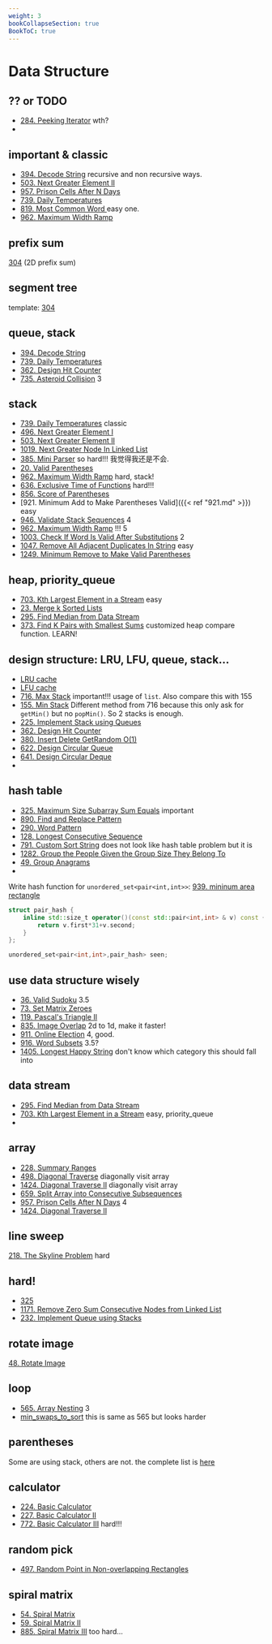 ```yaml
---
weight: 3
bookCollapseSection: true
BookToC: true
---
```


# Data Structure

## ?? or TODO
- [284. Peeking Iterator](284) wth?
- 
## important & classic
- [394. Decode String](394) recursive and non recursive ways. 
- [503. Next Greater Element II](503)
- [957. Prison Cells After N Days](957)
- [739. Daily Temperatures](739)
- [819. Most Common Word ](819) easy one.
- [962. Maximum Width Ramp](962)


## prefix sum
[304](304) (2D prefix sum)

## segment tree
template: [304](304)

## queue, stack
- [394. Decode String](394)
- [739. Daily Temperatures](739)
- [362. Design Hit Counter](362)
- [735. Asteroid Collision](735) 3

## stack
- [739. Daily Temperatures](739) classic
- [496. Next Greater Element I](496)
- [503. Next Greater Element II](503)
- [1019. Next Greater Node In Linked List](1019)
- [385. Mini Parser](385) so hard!!! 我觉得我还是不会.
- [20. Valid Parentheses](20)
- [962. Maximum Width Ramp](962) hard, stack!
- [636. Exclusive Time of Functions](636) hard!!!
- [856. Score of Parentheses](856)
- [921. Minimum Add to Make Parentheses Valid]({{< ref "921.md" >}}) easy
- [946. Validate Stack Sequences](946) 4
- [962. Maximum Width Ramp](962) !!! 5
- [1003. Check If Word Is Valid After Substitutions](1003) 2
- [1047. Remove All Adjacent Duplicates In String](1047) easy
- [1249. Minimum Remove to Make Valid Parentheses](1249)

## heap, priority_queue
- [703. Kth Largest Element in a Stream](703) easy
- [23. Merge k Sorted Lists](23)
- [295. Find Median from Data Stream](295)
- [373. Find K Pairs with Smallest Sums](373) customized heap compare function. LEARN!

 
## design structure: LRU, LFU, queue, stack...
- [LRU cache](146) 
- [LFU cache](460)
- [716. Max Stack](716) important!!! usage of `list`. Also compare this with 155
- [155. Min Stack](155) Different method from 716 because this only ask for `getMin()`
but no `popMin()`. So 2 stacks is enough. 
- [225. Implement Stack using Queues](225)
- [362. Design Hit Counter](362)
- [380. Insert Delete GetRandom O(1)](380)
- [622. Design Circular Queue](622)
- [641. Design Circular Deque](641)
- 
## hash table
- [325. Maximum Size Subarray Sum Equals](325) important
- [890. Find and Replace Pattern](890)
- [290. Word Pattern](290)
- [128. Longest Consecutive Sequence](128)
- [791. Custom Sort String](791) does not look like hash table problem but it is
- [1282. Group the People Given the Group Size They Belong To](1282)
- [49. Group Anagrams](49)
- 
Write hash function for `unordered_set<pair<int,int>>`: [939. mininum area rectangle](939)
```c++
struct pair_hash {
    inline std::size_t operator()(const std::pair<int,int> & v) const {
        return v.first*31+v.second;
    }
};

unordered_set<pair<int,int>,pair_hash> seen;   
```

## use data structure wisely
- [36. Valid Sudoku](36) 3.5
- [73. Set Matrix Zeroes](73)
- [119. Pascal's Triangle II](119)
- [835. Image Overlap](835) 2d to 1d, make it faster!
- [911. Online Election](911) 4, good.
- [916. Word Subsets](916) 3.5?
- [1405. Longest Happy String](1405) don't know which category this should fall into

## data stream
- [295. Find Median from Data Stream](295)
- [703. Kth Largest Element in a Stream](703) easy, priority_queue
- 


## array
- [228. Summary Ranges](228)
- [498. Diagonal Traverse](498) diagonally visit array
- [1424. Diagonal Traverse II](1424) diagonally visit array
- [659. Split Array into Consecutive Subsequences](659)
- [957. Prison Cells After N Days](957) 4
- [1424. Diagonal Traverse II](1424) 
    
## line sweep
[218. The Skyline Problem](218) hard

## hard!
- [325](325)
- [1171. Remove Zero Sum Consecutive Nodes from Linked List](1171)
- [232. Implement Queue using Stacks](232)


## rotate image
[48. Rotate Image](48)

## loop
- [565. Array Nesting](565) 3
- [min_swaps_to_sort](min_swaps_to_sort) this is same as 565 but looks harder


## parentheses
Some are using stack, others are not. the complete list is [here](https://shuatiji.web.app/docs/notes/problems/)


## calculator
- [224. Basic Calculator](224)
- [227. Basic Calculator II](227)
- [772. Basic Calculator III](772) hard!!!


## random pick
- [497. Random Point in Non-overlapping Rectangles](497)


## spiral matrix
- [54. Spiral Matrix](54)
- [59. Spiral Matrix II](59)
- [885. Spiral Matrix III](885) too hard...